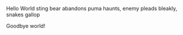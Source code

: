 Hello World
sting bear abandons
puma haunts, enemy pleads
bleakly, snakes gallop






Goodbye world!
